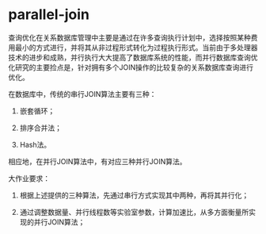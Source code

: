 # parallel-join

查询优化在关系数据库管理中主要是通过在许多查询执行计划中，选择按照某种费用最小的方式进行，并将其从非过程形式转化为过程执行形式。当前由于多处理器技术的进步和成熟，并行执行大大提高了数据库系统的性能，而并行数据库查询优化研究的主要捡点是，针对拥有多个JOIN操作的比较复杂的关系数据库查询进行优化。

在数据库中，传统的串行JOIN算法主要有三种：

1. 嵌套循环；

2. 排序合并法；

3. Hash法。

相应地，在并行JOIN算法中，有对应三种并行JOIN算法。

大作业要求：

1. 根据上述提供的三种算法，先通过串行方式实现其中两种，再将其并行化；

2. 通过调整数据量、并行线程数等实验室参数，计算加速比，从多方面衡量所实现的并行JOIN算法；
